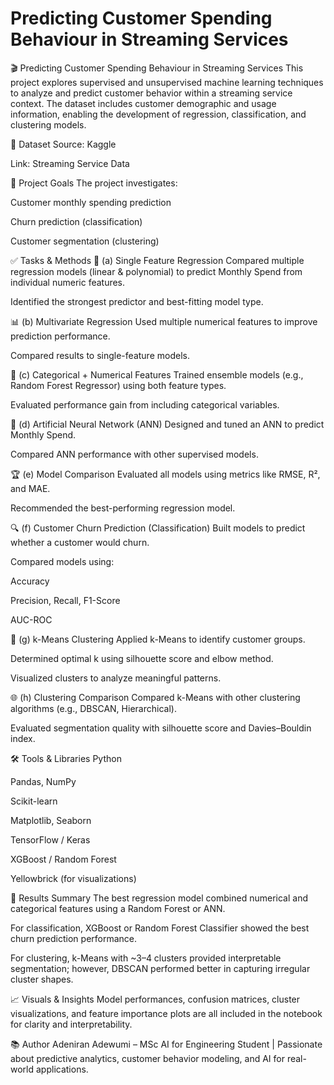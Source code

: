 # Predicting Customer Spending Behaviour in Streaming Services
🎬 Predicting Customer Spending Behaviour in Streaming Services
This project explores supervised and unsupervised machine learning techniques to analyze and predict customer behavior within a streaming service context. The dataset includes customer demographic and usage information, enabling the development of regression, classification, and clustering models.

📂 Dataset
Source: Kaggle

Link: Streaming Service Data

🧠 Project Goals
The project investigates:

Customer monthly spending prediction

Churn prediction (classification)

Customer segmentation (clustering)

✅ Tasks & Methods
🔢 (a) Single Feature Regression
Compared multiple regression models (linear & polynomial) to predict Monthly Spend from individual numeric features.

Identified the strongest predictor and best-fitting model type.

📊 (b) Multivariate Regression
Used multiple numerical features to improve prediction performance.

Compared results to single-feature models.

🧬 (c) Categorical + Numerical Features
Trained ensemble models (e.g., Random Forest Regressor) using both feature types.

Evaluated performance gain from including categorical variables.

🤖 (d) Artificial Neural Network (ANN)
Designed and tuned an ANN to predict Monthly Spend.

Compared ANN performance with other supervised models.

🏆 (e) Model Comparison
Evaluated all models using metrics like RMSE, R², and MAE.

Recommended the best-performing regression model.

🔍 (f) Customer Churn Prediction (Classification)
Built models to predict whether a customer would churn.

Compared models using:

Accuracy

Precision, Recall, F1-Score

AUC-ROC

🧩 (g) k-Means Clustering
Applied k-Means to identify customer groups.

Determined optimal k using silhouette score and elbow method.

Visualized clusters to analyze meaningful patterns.

🌐 (h) Clustering Comparison
Compared k-Means with other clustering algorithms (e.g., DBSCAN, Hierarchical).

Evaluated segmentation quality with silhouette score and Davies–Bouldin index.

🛠️ Tools & Libraries
Python

Pandas, NumPy

Scikit-learn

Matplotlib, Seaborn

TensorFlow / Keras

XGBoost / Random Forest

Yellowbrick (for visualizations)

📌 Results Summary
The best regression model combined numerical and categorical features using a Random Forest or ANN.

For classification, XGBoost or Random Forest Classifier showed the best churn prediction performance.

For clustering, k-Means with ~3–4 clusters provided interpretable segmentation; however, DBSCAN performed better in capturing irregular cluster shapes.

📈 Visuals & Insights
Model performances, confusion matrices, cluster visualizations, and feature importance plots are all included in the notebook for clarity and interpretability.

📚 Author
Adeniran Adewumi – MSc AI for Engineering Student | Passionate about predictive analytics, customer behavior modeling, and AI for real-world applications.